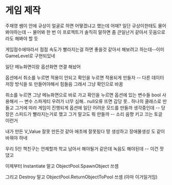 # 게임 제작

주재영 쌤이 안에 규상이 얼굴로 하면 어떻겠냐고 했는데 어때? 일단 규상이한태도 물어봐야하는데 -- 물어봐 한 번 이 프로젝트가 솔직히 말하면 좀 큰일난거 같아서 웃음으로라도 해봐야 할 듯

게임점수에따라서 점점 속도가 빨라지는걸 하면 좋을것 같아서 해보려고 하는데--이미 GameLevel로 구현되있네

일단 메뉴화면이랑 옵션화면 연결 해놨어

옵션에서 취소를 누르면 적용이 안되고 확인을 누르면 적용되게 만들자 -- 다른 데이터 저장 방식을 또 만들어야해서 힘들음 그래서 그냥 확인으로 바꿈

취소를 누르면 그냥 메뉴화면으로 바로 가고 확인을 누르면 옵션에 있는 변수들 bool 사용해서 -- 변수 스파게티 우려가 너무 심해.. null오류 뜨면 감당 못..
하나의 클래스로 만들고 그거에 따라 게임이 진행되게
옵션에 일단 어려운 모드를 만들까 생각중인데 -- 당장은 스피드가 빨라지는거로 했고
그거 말고도 뭐 만들까 -- 소리 음향 키고 끄는 토글 이런거

내가 만든 V_Value 잘못 만든것 같아 애초에 잘못됬다
땅 생성하고 장애물생성 도 같이 바꿔야 하네

우리 5인 책친구는 언제할까 학교 남아서 해야될거 같은데 녹음도 해야된데 -- 이건 잣댔고

이제부터 Instantiate 말고 ObjectPool.SpawnObject 쓰셈

그리고 Destroy 말고 ObjectPool.ReturnObjectToPool 쓰셈 (아마 이거일거임)
